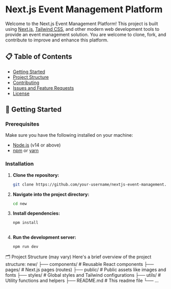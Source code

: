 # Next.js Event Management Platform

Welcome to the Next.js Event Management Platform! This project is built using [Next.js](https://nextjs.org/), [Tailwind CSS](https://tailwindcss.com/), and other modern web development tools to provide an event management solution. You are welcome to clone, fork, and contribute to improve and enhance this platform.

## 📋 Table of Contents
- [Getting Started](#getting-started)
- [Project Structure](#project-structure)
- [Contributing](#contributing)
- [Issues and Feature Requests](#issues-and-feature-requests)
- [License](#license)

## 🚀 Getting Started

### Prerequisites

Make sure you have the following installed on your machine:

- [Node.js](https://nodejs.org/) (v14 or above)
- [npm](https://www.npmjs.com/) or [yarn](https://yarnpkg.com/)

### Installation

1. **Clone the repository:**
   ```bash
   git clone https://github.com/your-username/nextjs-event-management.git
2. **Navigate into the project directory:**
    ```bash
    cd new 
4. **Install dependencies:**
    ```bash
    npm install
  
6. **Run the development server:**
     ```bash
     npm run dev

🗂️ Project Structure (may vary)
Here's a brief overview of the project structure:
new/
├── components/     # Reusable React components
├── pages/          # Next.js pages (routes)
├── public/         # Public assets like images and fonts
├── styles/         # Global styles and Tailwind configurations
├── utils/          # Utility functions and helpers
├── README.md       # This readme file
└── ...


